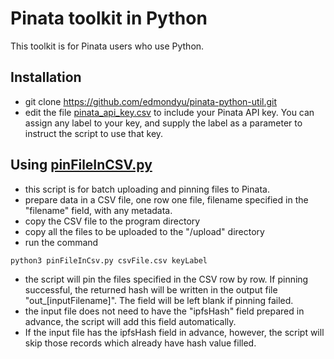 # Pinata toolkit in Python
This toolkit is for Pinata users who use Python. 

## Installation
- git clone https://github.com/edmondyu/pinata-python-util.git
- edit the file [pinata_api_key.csv](https://github.com/edmondyu/pinata-python-util/blob/main/pinata_api_key.csv "pinata_api_key.csv") to include your Pinata API key.  You can assign any label to your key, and supply the label as a parameter to instruct the script to use that key.

## Using [pinFileInCSV.py](https://github.com/edmondyu/pinata-python-util/blob/main/pinFileInCSV.py "pinFileInCSV.py")

- this script is for batch uploading and pinning files to Pinata.
- prepare data in a CSV file, one row one file, filename specified in the "filename" field, with any metadata. 
- copy the CSV file to the program directory
- copy all the files to be uploaded to the "/upload" directory
- run the command

```python3 pinFileInCsv.py csvFile.csv keyLabel```

- the script will pin the files specified in the CSV row by row.  If pinning successful, the returned hash will be written in the output file "out_[inputFilename]". The field will be left blank if pinning failed.
- the input file does not need to have the "ipfsHash" field prepared in advance, the script will add this field automatically.  
- If the input file has the ipfsHash field in advance, however, the script will skip those records which already have hash value filled.
